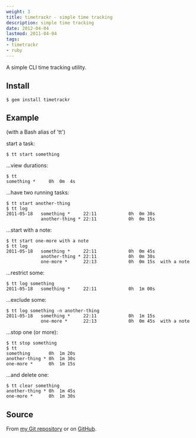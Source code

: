 ```yaml
---
weight: 3
title: timetrackr - simple time tracking
description: simple time tracking
date: 2012-04-04
lastmod: 2011-04-04
tags:
- timetrackr
- ruby
---
```


A simple CLI time tracking utility.

## Install

    $ gem install timetrackr

## Example

(with a Bash alias of 'tt')

start a task:

    $ tt start something

...view durations:

    $ tt
    something *     0h  0m  4s

...have two running tasks:

    $ tt start another-thing
    $ tt log
    2011-05-18   something *     22:11            0h  0m 30s
                 another-thing * 22:11            0h  0m 15s

...start with a note:

    $ tt start one-more with a note
    $ tt log
    2011-05-18   something *     22:11            0h  0m 45s
                 another-thing * 22:11            0h  0m 30s
                 one-more *      22:13            0h  0m 15s  with a note

...restrict some:

    $ tt log something
    2011-05-18   something *     22:11            0h  1m 00s

...exclude some:

    $ tt log something -n another-thing
    2011-05-18   something *     22:11            0h  1m 15s
                 one-more *      22:13            0h  0m 45s  with a note

...stop one (or more):

    $ tt stop something
    $ tt
    something       0h  1m 20s
    another-thing * 0h  1m 30s
    one-more *      0h  1m 15s

...and delete one:

    $ tt clear something
    another-thing * 0h  1m 45s
    one-more *      0h  1m 30s

## Source

From [my Git repository](http://git.seconddrawer.com.au/timetrackr) or on
[GitHub](https://github.com/felix/timetrackr).
